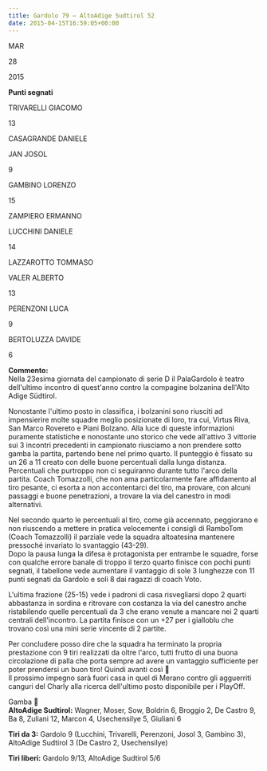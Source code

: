 ```yaml
---
title: Gardolo 79 – AltoAdige Sudtirol 52
date: 2015-04-15T16:59:05+00:00
---
```

MAR

28

2015

**Punti segnati**

TRIVARELLI GIACOMO

13

CASAGRANDE DANIELE

JAN JOSOL

9

GAMBINO LORENZO

15

ZAMPIERO ERMANNO

LUCCHINI DANIELE

14

LAZZAROTTO TOMMASO

VALER ALBERTO

13

PERENZONI LUCA

9

BERTOLUZZA DAVIDE

6

**Commento:**  
Nella 23esima giornata del campionato di serie D il PalaGardolo è teatro dell'ultimo incontro di quest'anno contro la compagine bolzanina dell'Alto Adige Südtirol.

Nonostante l'ultimo posto in classifica, i bolzanini sono riusciti ad impensierire molte squadre meglio posizionate di loro, tra cui, Virtus Riva, San Marco Rovereto e Piani Bolzano. Alla luce di queste informazioni puramente statistiche e nonostante uno storico che vede all'attivo 3 vittorie sui 3 incontri precedenti in campionato riusciamo a non prendere sotto gamba la partita, partendo bene nel primo quarto. Il punteggio è fissato su un 26 a 11 creato con delle buone percentuali dalla lunga distanza. Percentuali che purtroppo non ci seguiranno durante tutto l'arco della partita. Coach Tomazzolli, che non ama particolarmente fare affidamento al tiro pesante, ci esorta a non accontentarci del tiro, ma provare, con alcuni passaggi e buone penetrazioni, a trovare la via del canestro in modi alternativi.

Nel secondo quarto le percentuali al tiro, come già accennato, peggiorano e non riuscendo a mettere in pratica velocemente i consigli di RamboTom (Coach Tomazzolli) il parziale vede la squadra altoatesina mantenere pressoché invariato lo svantaggio (43­-29).  
Dopo la pausa lunga la difesa è protagonista per entrambe le squadre, forse con qualche errore banale di troppo il terzo quarto finisce con pochi punti segnati, il tabellone vede aumentare il vantaggio di sole 3 lunghezze con 11 punti segnati da Gardolo e soli 8 dai ragazzi di coach Voto.

L'ultima frazione (25-­15) vede i padroni di casa risvegliarsi dopo 2 quarti abbastanza in sordina e ritrovare con costanza la via del canestro anche ristabilendo quelle percentuali da 3 che erano venute a mancare nei 2 quarti centrali dell'incontro. La partita finisce con un +27 per i gialloblu che trovano così una mini serie vincente di 2 partite.

Per concludere posso dire che la squadra ha terminato la propria prestazione con 9 tiri realizzati da oltre l'arco, tutti frutto di una buona circolazione di palla che porta sempre ad avere un vantaggio sufficiente per poter prendersi un buon tiro! Quindi avanti così 🙂  
Il prossimo impegno sarà fuori casa in quel di Merano contro gli agguerriti canguri del Charly alla ricerca dell'ultimo posto disponibile per i PlayOff.

Gamba 🙂  
**AltoAdige Sudtirol:** Wagner, Moser, Sow, Boldrin 6, Broggio 2, De Castro 9, Ba 8, Zuliani 12, Marcon 4, Usechensilye 5, Giuliani 6

**Tiri da 3:** Gardolo 9 (Lucchini, Trivarelli, Perenzoni, Josol 3, Gambino 3), AltoAdige Sudtirol 3 (De Castro 2, Usechensilye)

**Tiri liberi:** Gardolo 9/13, AltoAdige Sudtirol 5/6